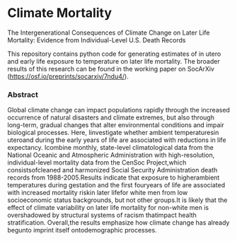 # Climate Mortality
 The Intergenerational Consequences of Climate Change on Later Life Mortality: Evidence from Individual-Level U.S. Death Records

This repository contains python code for generating estimates of in utero and early life exposure to temperature on later life mortality. The broader results of this research can be found in the working paper on SocArXiv (https://osf.io/preprints/socarxiv/7ndu4/).

### Abstract
Global climate change can impact populations rapidly through the increased occurrence of natural disasters and climate extremes, but also through long-term, gradual changes that alter environmental conditions and impair biological processes. Here, Iinvestigate whether ambient temperaturesin uteroand during the early years of life are associated with reductions in life expectancy. Icombine monthly, state-level climatological data from the National Oceanic and Atmospheric Administration with high-resolution, individual-level mortality data from the CenSoc Project,which consistsofcleaned and harmonized Social Security Administration death records from 1988-2005.Results indicate that exposure to higherambient temperatures during gestation and the first fouryears of life are associated with increased mortality riskin later lifefor white men from low socioeconomic status backgrounds, but not other groups.It is likely that the effect of climate variability on later life mortality for non-white men is overshadowed by structural systems of racism thatimpact health stratification. Overall,the results emphasize how climate change has already begunto imprint itself ontodemographic processes.
